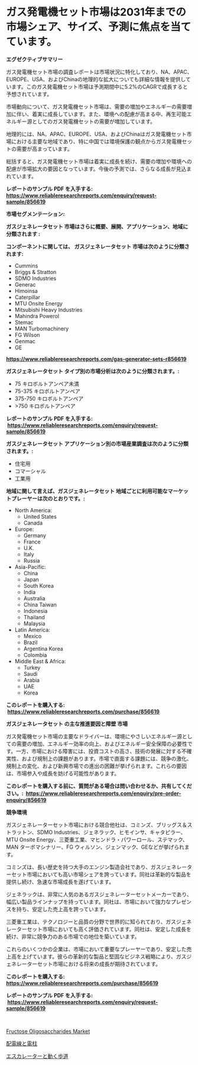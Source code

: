 <p><h1>ガス発電機セット市場は2031年までの市場シェア、サイズ、予測に焦点を当てています。</h1></p><p><strong>エグゼクティブサマリー</strong></p>
<p><p>ガス発電機セット市場の調査レポートは市場状況に特化しており、NA、APAC、EUROPE、USA、およびChinaの地理的な拡大についても詳細な情報を提供しています。このガス発電機セット市場は予測期間中に5.2%のCAGRで成長すると予想されています。</p><p>市場動向について、ガス発電機セット市場は、需要の増加やエネルギーの需要増加に伴い、着実に成長しています。また、環境への配慮が高まる中、再生可能エネルギー源としてのガス発電機セットの需要が増加しています。</p><p>地理的には、NA、APAC、EUROPE、USA、およびChinaはガス発電機セット市場における主要な地域であり、特に中国では環境保護の観点からガス発電機セットの需要が高まっています。</p><p>総括すると、ガス発電機セット市場は着実に成長を続け、需要の増加や環境への配慮が市場拡大の要因となっています。今後の予測では、さらなる成長が見込まれています。</p></p>
<p><strong>レポートのサンプル PDF を入手する: <a href="https://www.reliableresearchreports.com/enquiry/request-sample/856619">https://www.reliableresearchreports.com/enquiry/request-sample/856619</a></strong></p>
<p><strong>市場セグメンテーション:</strong></p>
<p><strong> ガスジェネレータセット 市場はさらに概要、展開、アプリケーション、地域に分類されます :</strong></p>
<p><strong>コンポーネントに関しては、 ガスジェネレータセット 市場は次のように分類されます: &nbsp;</strong></p>
<p><ul><li>Cummins</li><li>Briggs & Stratton</li><li>SDMO Industries</li><li>Generac</li><li>Himoinsa</li><li>Caterpillar</li><li>MTU Onsite Energy</li><li>Mitsubishi Heavy Industries</li><li>Mahindra Powerol</li><li>Stemac</li><li>MAN Turbomachinery</li><li>FG Wilson</li><li>Genmac</li><li>GE</li></ul></p>
<p><strong><a href="https://www.reliableresearchreports.com/gas-generator-sets-r856619">https://www.reliableresearchreports.com/gas-generator-sets-r856619</a></strong></p>
<p><strong> ガスジェネレータセット タイプ別の市場分析は次のように分類されます。:</strong></p>
<p><ul><li>75 キロボルトアンペア未満</li><li>75-375 キロボルトアンペア</li><li>375-750 キロボルトアンペア</li><li>>750 キロボルトアンペア</li></ul></p>
<p><strong>レポートのサンプル PDF を入手する: &nbsp;<a href="https://www.reliableresearchreports.com/enquiry/request-sample/856619">https://www.reliableresearchreports.com/enquiry/request-sample/856619</a></strong></p>
<p><strong> ガスジェネレータセット アプリケーション別の市場産業調査は次のように分類されます。:</strong></p>
<p><ul><li>住宅用</li><li>コマーシャル</li><li>工業用</li></ul></p>
<p><strong>地域に関して言えば、ガスジェネレータセット 地域ごとに利用可能なマーケットプレーヤーは次のとおりです。:</strong></p>
<p><ul>
    <li>
        North America:
        <ul>
            <li>United States</li>
            <li>Canada</li>
        </ul>
    </li>
    <li>
        Europe:
        <ul>
            <li>Germany</li>
            <li>France</li>
            <li>U.K.</li>
            <li>Italy</li>
            <li>Russia</li>
        </ul>
    </li>
    <li>
        Asia-Pacific:
        <ul>
            <li>China</li>
            <li>Japan</li>
            <li>South Korea</li>
            <li>India</li>
            <li>Australia</li>
            <li>China Taiwan</li>
            <li>Indonesia</li>
            <li>Thailand</li>
            <li>Malaysia</li>
        </ul>
    </li>
    <li>
        Latin America:
        <ul>
            <li>Mexico</li>
            <li>Brazil</li>
            <li>Argentina Korea</li>
            <li>Colombia</li>
        </ul>
    </li>
    <li>
        Middle East & Africa:
        <ul>
            <li>Turkey</li>
            <li>Saudi</li>
            <li>Arabia</li>
            <li>UAE</li>
            <li>Korea</li>
        </ul>
    </li>
    </ul></p>
<p><strong>このレポートを購入する: &nbsp;<a href="https://www.reliableresearchreports.com/purchase/856619">https://www.reliableresearchreports.com/purchase/856619</a></strong></p>
<p><strong>ガスジェネレータセット の主な推進要因と障壁 市場</strong></p>
<p><p>ガス発電機セット市場の主要なドライバーは、環境にやさしいエネルギー源としての需要の増加、エネルギー効率の向上、およびエネルギー安全保障の必要性です。一方、市場における障害には、投資コストの高さ、技術の発展に対する不確実性、および規制上の課題があります。市場で直面する課題には、競争の激化、規制上の変化、および新興市場での進出の困難が挙げられます。これらの要因は、市場参入や成長を妨げる可能性があります。</p></p>
<p><strong>このレポートを購入する前に、質問がある場合は問い合わせるか、共有してください。:&nbsp; <a href="https://www.reliableresearchreports.com/enquiry/pre-order-enquiry/856619">https://www.reliableresearchreports.com/enquiry/pre-order-enquiry/856619</a></strong></p>
<p><strong>競争環境</strong></p>
<p><p>ガスジェネレーターセット市場における競合他社は、コミンズ、ブリッグス＆ストラットン、SDMO Industries、ジェネラック、ヒモインサ、キャタピラー、MTU Onsite Energy、三菱重工業、マヒンドラ・パワーロール、ステマック、MAN ターボマシナリー、FG ウィルソン、ジェンマック、GEなどが挙げられます。</p><p>コミンズは、長い歴史を持つ大手のエンジン製造会社であり、ガスジェネレーターセット市場においても高い市場シェアを誇っています。同社は革新的な製品を提供し続け、急速な市場成長を遂げています。</p><p>ジェネラックは、非常に人気のあるガスジェネレーターセットメーカーであり、幅広い製品ラインナップを持っています。同社は、市場において強力なプレゼンスを持ち、安定した売上高を誇っています。</p><p>三菱重工業は、テクノロジーと品質の分野で世界的に知られており、ガスジェネレーターセット市場においても高く評価されています。同社は、安定した成長を続け、非常に競争力のある市場での地位を築いています。</p><p>これらのいくつかの企業は、市場において重要なプレーヤーであり、安定した売上高を上げています。彼らの革新的な製品と堅固なビジネス戦略により、ガスジェネレーターセット市場における将来の成長が期待されています。</p></p>
<p><strong>このレポートを購入する: &nbsp; <a href="https://www.reliableresearchreports.com/purchase/856619">https://www.reliableresearchreports.com/purchase/856619</a></strong></p>
<p><strong>レポートのサンプル PDF を入手する: &nbsp;<a href="https://www.reliableresearchreports.com/enquiry/request-sample/856619">https://www.reliableresearchreports.com/enquiry/request-sample/856619</a></strong><strong></strong></p>
<p>&nbsp;</p>
<p><p><a href="https://github.com/mbisetmhermsr/Market-Research-Report-List-2/blob/main/fructose-oligosaccharides-market.md">Fructose Oligosaccharides Market</a></p><p><a href="https://github.com/RodHoppe07/Market-Research-Report-List-1/blob/main/412264019185.md">配電線と電柱</a></p><p><a href="https://github.com/laurenreichert/Market-Research-Report-List-1/blob/main/989643319184.md">エスカレーターと動く歩道</a></p></p>